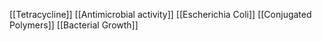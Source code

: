 [[Tetracycline]]
[[Antimicrobial activity]]
[[Escherichia Coli]]
[[Conjugated Polymers]]
[[Bacterial Growth]]
